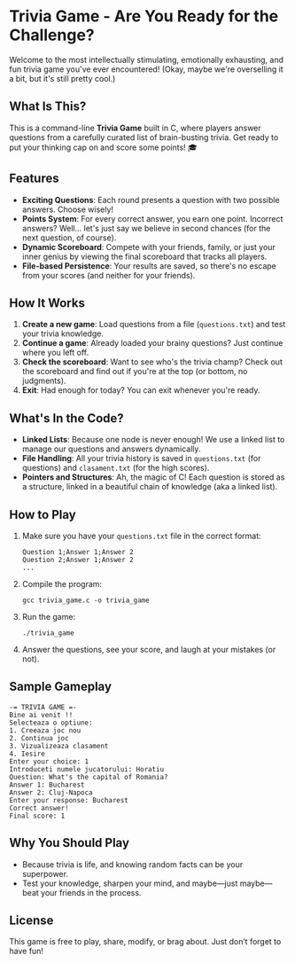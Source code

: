 
# Trivia Game - Are You Ready for the Challenge?

Welcome to the most intellectually stimulating, emotionally exhausting, and fun trivia game you've ever encountered! (Okay, maybe we're overselling it a bit, but it's still pretty cool.)

## What Is This?
This is a command-line **Trivia Game** built in C, where players answer questions from a carefully curated list of brain-busting trivia. Get ready to put your thinking cap on and score some points! 🎓

## Features

- **Exciting Questions**: Each round presents a question with two possible answers. Choose wisely!
- **Points System**: For every correct answer, you earn one point. Incorrect answers? Well... let's just say we believe in second chances (for the next question, of course).
- **Dynamic Scoreboard**: Compete with your friends, family, or just your inner genius by viewing the final scoreboard that tracks all players.
- **File-based Persistence**: Your results are saved, so there's no escape from your scores (and neither for your friends).

## How It Works

1. **Create a new game**: Load questions from a file (`questions.txt`) and test your trivia knowledge.
2. **Continue a game**: Already loaded your brainy questions? Just continue where you left off.
3. **Check the scoreboard**: Want to see who's the trivia champ? Check out the scoreboard and find out if you're at the top (or bottom, no judgments).
4. **Exit**: Had enough for today? You can exit whenever you're ready.

## What's In the Code?
- **Linked Lists**: Because one node is never enough! We use a linked list to manage our questions and answers dynamically.
- **File Handling**: All your trivia history is saved in `questions.txt` (for questions) and `clasament.txt` (for the high scores).
- **Pointers and Structures**: Ah, the magic of C! Each question is stored as a structure, linked in a beautiful chain of knowledge (aka a linked list).

## How to Play

1. Make sure you have your `questions.txt` file in the correct format:
   ```
   Question 1;Answer 1;Answer 2
   Question 2;Answer 1;Answer 2
   ...
   ```
2. Compile the program:
   ```
   gcc trivia_game.c -o trivia_game
   ```
3. Run the game:
   ```
   ./trivia_game
   ```
4. Answer the questions, see your score, and laugh at your mistakes (or not).

## Sample Gameplay
```
-= TRIVIA GAME =-
Bine ai venit !!
Selecteaza o optiune: 
1. Creeaza joc nou
2. Continua joc
3. Vizualizeaza clasament
4. Iesire
Enter your choice: 1
Introduceti numele jucatorului: Horatiu
Question: What's the capital of Romania?
Answer 1: Bucharest
Answer 2: Cluj-Napoca
Enter your response: Bucharest
Correct answer!
Final score: 1
```

## Why You Should Play
- Because trivia is life, and knowing random facts can be your superpower.
- Test your knowledge, sharpen your mind, and maybe—just maybe—beat your friends in the process.

## License
This game is free to play, share, modify, or brag about. Just don’t forget to have fun!
